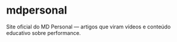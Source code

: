 # mdpersonal
Site oficial do MD Personal — artigos que viram vídeos e conteúdo educativo sobre performance.
